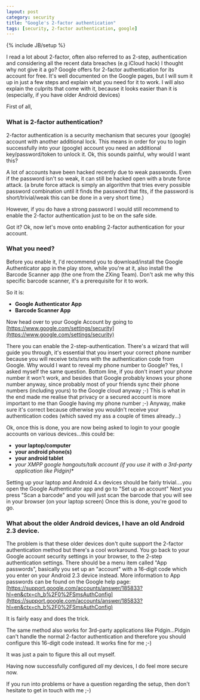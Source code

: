 ```yaml
---
layout: post
category: security
title: "Google's 2-factor authentication"
tags: [security, 2-factor authentication, google]
---
```

{% include JB/setup %}

I read a lot about 2-factor, often also referred to as 2-step, authentication and considering all the recent data breaches (e.g iCloud hack) I thought why not give it a go? Google offers for 2-factor authentication for its account for free. It's well documented on the Google pages, but I will sum it up in just a few steps and explain what you need for it to work.
I will also explain the culprits that come with it, because it looks easier than it is (especially, if you have older Android devices)

<!--more-->

First of all,

### What is 2-factor authentication?

2-factor authentication is a security mechanism that secures your (google) account with another additional lock. This means in order for you to login successfully into your (google) account you need an additional key/password/token to unlock it.
Ok, this sounds painful, why would I want this?

A lot of accounts have been hacked recently due to weak passwords.
Even if the password isn't so weak, it can still be hacked open with a brute force attack. (a brute force attack is simply an algorithm that tries every possible password combination until it finds the password that fits, if the password is short/trivial/weak this can be done in a very short time.)

However, if you do have a strong password I would still recommend to enable the 2-factor authentication just to be on the safe side.

Got it?
Ok, now let's move onto enabling 2-factor authentication for your account.

### What you need?

Before you enable it, I'd recommend you to download/install the Google Authenticator app in the play store, while you're at it, also install the Barcode Scanner app (the one from the ZXing Team). Don't ask me why this specific barcode scanner, it's a prerequisite for it to work.

So it is:

- **Google Authenticator App**
- **Barcode Scanner App**

Now head over to your Google Account by going to 
[https://www.google.com/settings/security](https://www.google.com/settings/security)

There you can enable the 2-step-authentication. There's a wizard that will guide you through, it's essential that you insert your correct phone number because you will receive txts/sms with the authentication code from Google. Why would I want to reveal my phone number to Google? Yes, I asked myself the same question. Bottom line, if you don't insert your phone number it won't work, and besides that Google probably knows your phone number anyway, since probably most of your friends sync their phone numbers (including yours) to the Google cloud anyway ;-)
This is what in the end made me realise that privacy or a secured account is more important to me than Google having my phone number ;-)
Anyway, make sure it's correct because otherwise you wouldn't receive your authentication codes (which saved my ass a couple of times already...)

Ok, once this is done, you are now being asked to login to your google accounts on various devices...this could be:

- **your laptop/computer**
- **your android phone(s)**
- **your android tablet**
- **your XMPP google hangouts/talk account (if you use it with a 3rd-party application like Pidgin*)**

Setting up your laptop and Android 4.x devices should be fairly trivial....you open the Google Authenticator app and go to "Set up an account"
Next you press "Scan a barcode" and you will just scan the barcode that you will see in your browser (on your laptop screen)
Once this is done, you're good to go.

### What about the older Android devices, I have an old Android 2.3 device.

The problem is that these older devices don't quite support the 2-factor authentication method but there's a cool workaround.
You go back to your Google account security settings in your browser, to the 2-step authentication settings.
There should be a menu item called "App passwords", basically you set up an "account" with a 16-digit code which you enter on your Android 2.3 device instead.
More information to App passwords can be found on the Google help page:
[https://support.google.com/accounts/answer/185833?hl=en&ctx=ch_b%2F0%2FSmsAuthConfig](https://support.google.com/accounts/answer/185833?hl=en&ctx=ch_b%2F0%2FSmsAuthConfig)

It is fairly easy and does the trick.

The same method also works for 3rd-party applications like Pidgin...Pidgin can't handle the normal 2-factor authentication and therefore you should configure this 16-digit code instead.
It works fine for me ;-)

It was just a pain to figure this all out myself.

Having now successfully configured _all_ my devices, I do feel more secure now.

If you run into problems or have a question regarding the setup, then don't hesitate to get in touch with me ;-)

